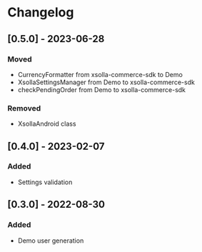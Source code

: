 # Changelog

## [0.5.0] - 2023-06-28

### Moved
- CurrencyFormatter from xsolla-commerce-sdk to Demo
- XsollaSettingsManager from Demo to xsolla-commerce-sdk
- checkPendingOrder from Demo to xsolla-commerce-sdk

### Removed
- XsollaAndroid class

## [0.4.0] - 2023-02-07

### Added
- Settings validation

## [0.3.0] - 2022-08-30

### Added
- Demo user generation